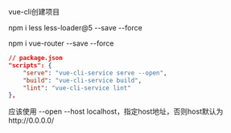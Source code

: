 vue-cli创建项目

npm i less less-loader@5 --save --force

npm i vue-router --save --force



```json
// package.json
"scripts": {
    "serve": "vue-cli-service serve --open",
    "build": "vue-cli-service build",
    "lint": "vue-cli-service lint"
},
```

应该使用 --open --host localhost，指定host地址，否则host默认为http://0.0.0.0/

